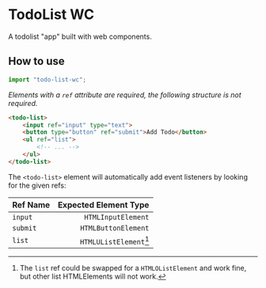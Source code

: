 # TodoList WC

A todolist "app" built with web components.

## How to use

```js
import "todo-list-wc";
```

*Elements with a `ref` attribute are required, the following structure is not required.*

```html
<todo-list>
    <input ref="input" type="text">
    <button type="button" ref="submit">Add Todo</button>
    <ul ref="list">
        <!-- ... -->
    </ul>
</todo-list>
```

The `<todo-list>` element will automatically add event listeners by looking for the given refs:

| Ref Name | Expected Element Type |
| - | -: |
| `input` | `HTMLInputElement` |
| `submit` | `HTMLButtonElement` |
| `list` | `HTMLUListElement`[^1] |

[^1]: The `list` ref could be swapped for a `HTMLOListElement` and work fine, but other list HTMLElements will not work.

